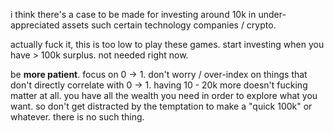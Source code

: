 i think there's a case to be made for investing around 10k in under-appreciated assets such certain technology companies / crypto.

actually fuck it, this is too low to play these games. start investing when you have > 100k surplus. not needed right now.

be **more patient**. focus on 0 -> 1. don't worry / over-index on things that don't directly correlate with 0 -> 1. having 10 - 20k more doesn't fucking matter at all. you have all the wealth you need in order to explore what you want. so don't get distracted by the temptation to make a "quick 100k" or whatever. there is no such thing.